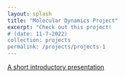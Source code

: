 ```yaml
---
layout: splash
title: "Molecular Dynamics Project"
excerpt: "Check out this project!
# (date: 11-7-2022) 
collection: projects
permalink: /projects/projects-1
---
```




[A short introductory presentation](buenfilstats.github.io/portfolio/project1_files/Presentation_for_Reading_Group.pptx)


<!-- href ="project1_files/virtual_poster.pdf"> Virtual poster presented at ICML 2021 Workshop on Unsupervised Reinforcement Learning </a>

<a href=https://openreview.net/group?id=ICML.cc/2021/Workshop/URL>Link to paper</a>
-->
